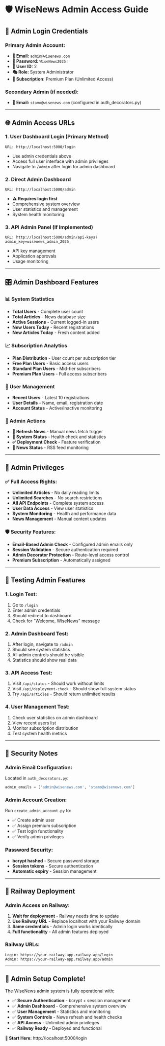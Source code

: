 # 🛡️ WiseNews Admin Access Guide

## 🔐 Admin Login Credentials

### **Primary Admin Account:**
- **📧 Email:** `admin@wisenews.com`
- **🔑 Password:** `WiseNews2025!`
- **👤 User ID:** 2
- **🎭 Role:** System Administrator
- **💎 Subscription:** Premium Plan (Unlimited Access)

### **Secondary Admin (if needed):**
- **📧 Email:** `stamo@wisenews.com` (configured in auth_decorators.py)

---

## 🌐 Admin Access URLs

### **1. User Dashboard Login (Primary Method)**
```
URL: http://localhost:5000/login
```
- Use admin credentials above
- Access full user interface with admin privileges
- Navigate to `/admin` after login for admin dashboard

### **2. Direct Admin Dashboard**
```
URL: http://localhost:5000/admin
```
- **⚠️ Requires login first**
- Comprehensive system overview
- User statistics and management
- System health monitoring

### **3. API Admin Panel (If Implemented)**
```
URL: http://localhost:5000/admin/api-keys?admin_key=wisenews_admin_2025
```
- API key management
- Application approvals
- Usage monitoring

---

## 🎛️ Admin Dashboard Features

### **📊 System Statistics**
- **Total Users** - Complete user count
- **Total Articles** - News database size  
- **Active Sessions** - Current logged-in users
- **New Users Today** - Recent registrations
- **New Articles Today** - Fresh content added

### **📈 Subscription Analytics**
- **Plan Distribution** - User count per subscription tier
- **Free Plan Users** - Basic access users
- **Standard Plan Users** - Mid-tier subscribers  
- **Premium Plan Users** - Full access subscribers

### **👥 User Management**
- **Recent Users** - Latest 10 registrations
- **User Details** - Name, email, registration date
- **Account Status** - Active/inactive monitoring

### **🔧 Admin Actions**
- **🔄 Refresh News** - Manual news fetch trigger
- **💓 System Status** - Health check and statistics
- **✅ Deployment Check** - Feature verification
- **📡 News Status** - RSS feed monitoring

---

## 🚀 Admin Privileges

### **✅ Full Access Rights:**
- **Unlimited Articles** - No daily reading limits
- **Unlimited Searches** - No search restrictions  
- **All API Endpoints** - Complete system access
- **User Data Access** - View user statistics
- **System Monitoring** - Health and performance data
- **News Management** - Manual content updates

### **🛡️ Security Features:**
- **Email-Based Admin Check** - Configured admin emails only
- **Session Validation** - Secure authentication required
- **Admin Decorator Protection** - Route-level access control
- **Premium Subscription** - Automatically assigned

---

## 🧪 Testing Admin Features

### **1. Login Test:**
1. Go to `/login`
2. Enter admin credentials
3. Should redirect to dashboard
4. Check for "Welcome, WiseNews" message

### **2. Admin Dashboard Test:**
1. After login, navigate to `/admin`
2. Should see system statistics
3. All admin controls should be visible
4. Statistics should show real data

### **3. API Access Test:**
1. Visit `/api/status` - Should work without limits
2. Visit `/api/deployment-check` - Should show full system status
3. Try `/api/articles` - Should return unlimited results

### **4. User Management Test:**
1. Check user statistics on admin dashboard
2. View recent users list
3. Monitor subscription distribution
4. Test system health metrics

---

## 🔐 Security Notes

### **Admin Email Configuration:**
Located in `auth_decorators.py`:
```python
admin_emails = ['admin@wisenews.com', 'stamo@wisenews.com']
```

### **Admin Account Creation:**
Run `create_admin_account.py` to:
- ✅ Create admin user
- ✅ Assign premium subscription  
- ✅ Test login functionality
- ✅ Verify admin privileges

### **Password Security:**
- **bcrypt hashed** - Secure password storage
- **Session tokens** - Secure authentication
- **Automatic expiry** - Session management

---

## 🌟 Railway Deployment

### **Admin Access on Railway:**
1. **Wait for deployment** - Railway needs time to update
2. **Use Railway URL** - Replace localhost with your Railway domain
3. **Same credentials** - Admin login works identically
4. **Full functionality** - All admin features deployed

### **Railway URLs:**
```
Login: https://your-railway-app.railway.app/login
Admin: https://your-railway-app.railway.app/admin
```

---

## 🎉 Admin Setup Complete!

The WiseNews admin system is fully operational with:
- ✅ **Secure Authentication** - bcrypt + session management
- ✅ **Admin Dashboard** - Comprehensive system overview  
- ✅ **User Management** - Statistics and monitoring
- ✅ **System Controls** - News refresh and health checks
- ✅ **API Access** - Unlimited admin privileges
- ✅ **Railway Ready** - Deployed and functional

**🔗 Start Here:** http://localhost:5000/login
